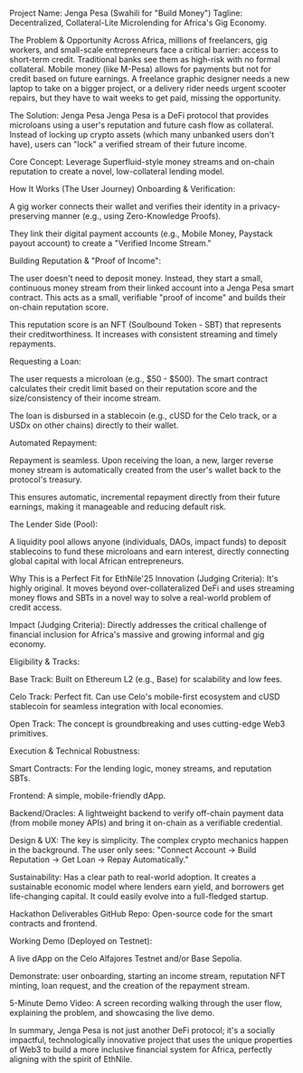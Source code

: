 Project Name: Jenga Pesa (Swahili for "Build Money")
Tagline: Decentralized, Collateral-Lite Microlending for Africa's Gig Economy.

The Problem & Opportunity
Across Africa, millions of freelancers, gig workers, and small-scale entrepreneurs face a critical barrier: access to short-term credit. Traditional banks see them as high-risk with no formal collateral. Mobile money (like M-Pesa) allows for payments but not for credit based on future earnings. A freelance graphic designer needs a new laptop to take on a bigger project, or a delivery rider needs urgent scooter repairs, but they have to wait weeks to get paid, missing the opportunity.

The Solution: Jenga Pesa
Jenga Pesa is a DeFi protocol that provides microloans using a user's reputation and future cash flow as collateral. Instead of locking up crypto assets (which many unbanked users don't have), users can "lock" a verified stream of their future income.

Core Concept: Leverage Superfluid-style money streams and on-chain reputation to create a novel, low-collateral lending model.

How It Works (The User Journey)
Onboarding & Verification:

A gig worker connects their wallet and verifies their identity in a privacy-preserving manner (e.g., using Zero-Knowledge Proofs).

They link their digital payment accounts (e.g., Mobile Money, Paystack payout account) to create a "Verified Income Stream."

Building Reputation & "Proof of Income":

The user doesn't need to deposit money. Instead, they start a small, continuous money stream from their linked account into a Jenga Pesa smart contract. This acts as a small, verifiable "proof of income" and builds their on-chain reputation score.

This reputation score is an NFT (Soulbound Token - SBT) that represents their creditworthiness. It increases with consistent streaming and timely repayments.

Requesting a Loan:

The user requests a microloan (e.g., $50 - $500). The smart contract calculates their credit limit based on their reputation score and the size/consistency of their income stream.

The loan is disbursed in a stablecoin (e.g., cUSD for the Celo track, or a USDx on other chains) directly to their wallet.

Automated Repayment:

Repayment is seamless. Upon receiving the loan, a new, larger reverse money stream is automatically created from the user's wallet back to the protocol's treasury.

This ensures automatic, incremental repayment directly from their future earnings, making it manageable and reducing default risk.

The Lender Side (Pool):

A liquidity pool allows anyone (individuals, DAOs, impact funds) to deposit stablecoins to fund these microloans and earn interest, directly connecting global capital with local African entrepreneurs.

Why This is a Perfect Fit for EthNile'25
Innovation (Judging Criteria): It's highly original. It moves beyond over-collateralized DeFi and uses streaming money flows and SBTs in a novel way to solve a real-world problem of credit access.

Impact (Judging Criteria): Directly addresses the critical challenge of financial inclusion for Africa's massive and growing informal and gig economy.

Eligibility & Tracks:

Base Track: Built on Ethereum L2 (e.g., Base) for scalability and low fees.

Celo Track: Perfect fit. Can use Celo's mobile-first ecosystem and cUSD stablecoin for seamless integration with local economies.

Open Track: The concept is groundbreaking and uses cutting-edge Web3 primitives.

Execution & Technical Robustness:

Smart Contracts: For the lending logic, money streams, and reputation SBTs.

Frontend: A simple, mobile-friendly dApp.

Backend/Oracles: A lightweight backend to verify off-chain payment data (from mobile money APIs) and bring it on-chain as a verifiable credential.

Design & UX: The key is simplicity. The complex crypto mechanics happen in the background. The user only sees: "Connect Account -> Build Reputation -> Get Loan -> Repay Automatically."

Sustainability: Has a clear path to real-world adoption. It creates a sustainable economic model where lenders earn yield, and borrowers get life-changing capital. It could easily evolve into a full-fledged startup.

Hackathon Deliverables
GitHub Repo: Open-source code for the smart contracts and frontend.

Working Demo (Deployed on Testnet):

A live dApp on the Celo Alfajores Testnet and/or Base Sepolia.

Demonstrate: user onboarding, starting an income stream, reputation NFT minting, loan request, and the creation of the repayment stream.

5-Minute Demo Video: A screen recording walking through the user flow, explaining the problem, and showcasing the live demo.

In summary, Jenga Pesa is not just another DeFi protocol; it's a socially impactful, technologically innovative project that uses the unique properties of Web3 to build a more inclusive financial system for Africa, perfectly aligning with the spirit of EthNile.
